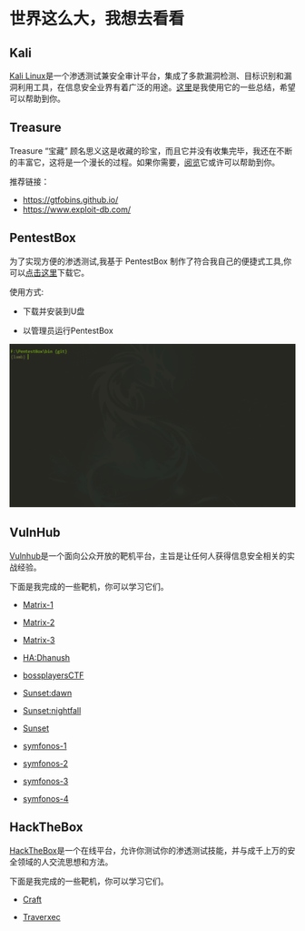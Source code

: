 # 世界这么大，我想去看看

## Kali

[Kali Linux](https://www.kali.org/)是一个渗透测试兼安全审计平台，集成了多款漏洞检测、目标识别和漏洞利用工具，在信息安全业界有着广泛的用途。[这里](./Kali)是我使用它的一些总结，希望可以帮助到你。

## Treasure

Treasure “宝藏” 顾名思义这是收藏的珍宝，而且它并没有收集完毕，我还在不断的丰富它，这将是一个漫长的过程。如果你需要，[阅览](./Treasure)它或许可以帮助到你。

推荐链接：

- https://gtfobins.github.io/
- https://www.exploit-db.com/

## PentestBox

为了实现方便的渗透测试,我基于 PentestBox 制作了符合我自己的便捷式工具,你可以[点击这里](https://pan.baidu.com/s/1P6hoNacvKoNHFpWJKXaugw)下载它。

使用方式:

- 下载并安装到U盘

- 以管理员运行PentestBox

![](./list.gif)

## VulnHub

[Vulnhub](https://www.vulnhub.com/)是一个面向公众开放的靶机平台，主旨是让任何人获得信息安全相关的实战经验。

下面是我完成的一些靶机，你可以学习它们。

- [Matrix-1](./VulnHub/Matrix-1.md)

- [Matrix-2](./VulnHub/Matrix-2.md)

- [Matrix-3](./VulnHub/Matrix-3.md)

- [HA:Dhanush](./VulnHub/HA-Dhanush.md)

- [bossplayersCTF](./VulnHub/bossplayersCTF.md)

- [Sunset:dawn](./VulnHub/Sunset-dawn.md)

- [Sunset:nightfall](./VulnHub/Sunset-nightfall.md)

- [Sunset](./VulnHub/Sunset.md)

- [symfonos-1](./VulnHub/symfonos-1.md)

- [symfonos-2](./VulnHub/symfonos-2.md)

- [symfonos-3](./VulnHub/symfonos-3.md)

- [symfonos-4](./VulnHub/symfonos-4.md)
## HackTheBox

[HackTheBox](https://www.hackthebox.eu/)是一个在线平台，允许你测试你的渗透测试技能，并与成千上万的安全领域的人交流思想和方法。

下面是我完成的一些靶机，你可以学习它们。

- [Craft](./HackTheBox/Craft.md)

- [Traverxec](./HackTheBox/Traverxec.md)
